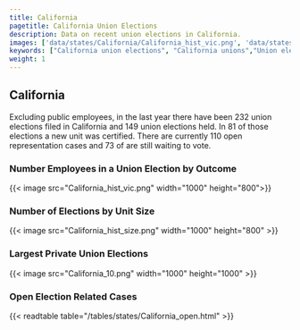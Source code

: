 ```yaml
---
title: California
pagetitle: California Union Elections
description: Data on recent union elections in California.
images: ['data/states/California/California_hist_vic.png', 'data/states/California/California_hist_size.png', 'data/states/California/California_10.png']
keywords: ["California union elections", "California unions","Union elections"]
weight: 1
---
```

##  California

Excluding public employees, in the last year there have been 232 union elections filed in California and 149 union elections held. In 81 of those elections a new unit was certified. There are currently 110 open representation cases and 73 of are still waiting to vote.

### Number Employees in a Union Election by Outcome
{{< image src="California_hist_vic.png" width="1000" height="800">}}

### Number of Elections by Unit Size
{{< image src="California_hist_size.png" width="1000" height="800" >}}

### Largest Private Union Elections
{{< image src="California_10.png" width="1000" height="1000"  >}}

### Open Election Related Cases
{{< readtable table="/tables/states/California_open.html" >}}

